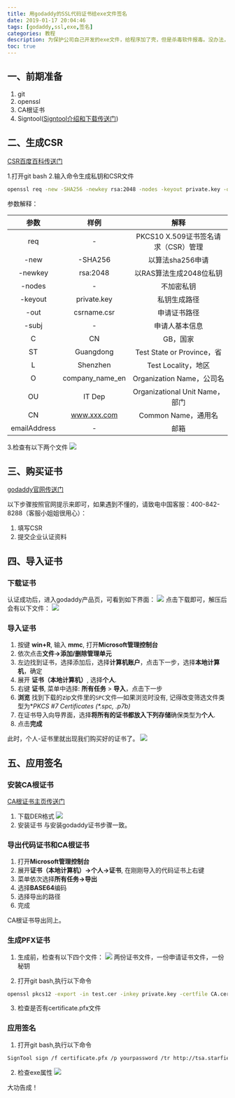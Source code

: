 ```yaml
---
title: 用godaddy的SSL代码证书给exe文件签名
date: 2019-01-17 20:04:46
tags: [godaddy,ssl,exe,签名]
categories: 教程
description: 为保护公司自己开发的exe文件，给程序加了壳，但是杀毒软件报毒。没办法，去godady买了SSL代码证书给exe签名。以下是签名不完全指南，以作备忘。
toc: true
---
```


<!-- more -->

## 一、前期准备
1. git
2. openssl
3. CA根证书
4. Signtool([Signtool介绍和下载传送门](https://docs.microsoft.com/en-us/windows/desktop/seccrypto/signtool "Signtool安装传送门"))

## 二、生成CSR
[CSR百度百科传送门](https://baike.baidu.com/item/CSR/5195886 "CSR")

1.打开git bash
2.输入命令生成私钥和CSR文件
```bash
openssl req -new -SHA256 -newkey rsa:2048 -nodes -keyout private.key -out csrname.csr -subj "/C=CN/ST=Guangdong/L=Shenzhen/O='company_name_en'/OU=IT Dept/CN=domain"
```
参数解释：

| 参数 |  样例 | 解释 |
|:------------:|:------------:|:------------:|
| req | - | PKCS10 X.509证书签名请求（CSR）管理 |
| -new | -SHA256 | 以算法sha256申请 |
| -newkey | rsa:2048 | 以RAS算法生成2048位私钥 |
|-nodes|-|不加密私钥|
|-keyout|private.key|私钥生成路径|
|-out|csrname.csr|申请证书路径|
|-subj| - | 申请人基本信息 |
|C| CN |GB，国家|
|ST| Guangdong |Test State or Province，省|
|L| Shenzhen | Test Locality，地区|
|O| company_name_en | Organization Name，公司名 |
|OU| IT Dep | Organizational Unit Name，部门|
|CN| www.xxx.com | Common Name，通用名 |
|emailAddress|-|邮箱||

3.检查有以下两个文件
![](use_godday_code_ssl/d907d07e-bbf9-47f8-9cc7-158a93319b20.png)

## 三、购买证书
[godaddy官网传送门](https://sg.godaddy.com/zh/offers/domains/godaddy-b/cnfos "godaddy官网传送门")

以下步骤按照官网提示来即可，如果遇到不懂的，请致电中国客服：400-842-8288（客服小姐姐很用心）：

1. 填写CSR
2. 提交企业认证资料

## 四、导入证书
### 下载证书
认证成功后，进入godaddy产品页，可看到如下界面：
![](use_godday_code_ssl/b6a10e89-c556-4fef-8db0-518386642f77.png)
点击下载即可，解压后会有以下文件：
![](use_godday_code_ssl/9768df5f-8fbb-4ea6-8816-05da9cd5ed99.png)

### 导入证书
1. 按键 **win+R**, 输入 **mmc**, 打开**Microsoft管理控制台**
2. 依次点击**文件->添加/删除管理单元**
3. 左边找到证书，选择添加后，选择**计算机账户**，点击下一步，选择**本地计算机**，确定
4.  展开 **证书（本地计算机）**, 选择**个人**.
5.  右键 **证书**, 菜单中选择: **所有任务** > **导入**，点击下一步
6.  **浏览** 找到下载的zip文件里的`SPC`文件—如果浏览时没有, 记得改变筛选文件类型为**PKCS #7 Certificates (*.spc, *.p7b)**
7.  在证书导入向导界面，选择**将所有的证书都放入下列存储**确保类型为**个人**.
8.  点击**完成**

此时，个人-证书里就出现我们购买好的证书了。
![](use_godday_code_ssl/3f310209-9a59-4ca8-af62-29aa046d601b.png)

## 五、应用签名
### 安装CA根证书
[CA根证书主页传送门](http://www.cacert.org/index.php?id=3 "CA根证书主页传送门")
1. 下载DER格式
![](use_godday_code_ssl/4c529a06-bbe7-42e1-8ed4-fd182e76a4b4.png)
2. 安装证书
与安装godaddy证书步骤一致。

### 导出代码证书和CA根证书
1. 打开**Microsoft管理控制台**
2. 展开**证书（本地计算机）->个人->证书**, 在刚刚导入的代码证书上右键
3. 菜单依次选择**所有任务->导出**
4. 选择**BASE64**编码
5. 选择导出的路径
6. 完成

CA根证书导出同上。

### 生成PFX证书
1. 生成前，检查有以下四个文件：
![](use_godday_code_ssl/5802b0ce-f0d8-4b53-b32c-b0ff0dc8d9fd.png)
两份证书文件，一份申请证书文件，一份秘钥

2. 打开git bash,执行以下命令
```bash
openssl pkcs12 -export -in test.cer -inkey private.key -certfile CA.cer -passout pass:yourpassword -out certificate.pfx
```

3. 检查是否有certificate.pfx文件

### 应用签名
1. 打开git bash,执行以下命令
```bash
SignTool sign /f certificate.pfx /p yourpassword /tr http://tsa.starfieldtech.com /td SHA256 your_exe.exe
```

2. 检查exe属性
![](use_godday_code_ssl/79034f40-ed2e-4939-9601-a065908a55c2.png)

大功告成！
